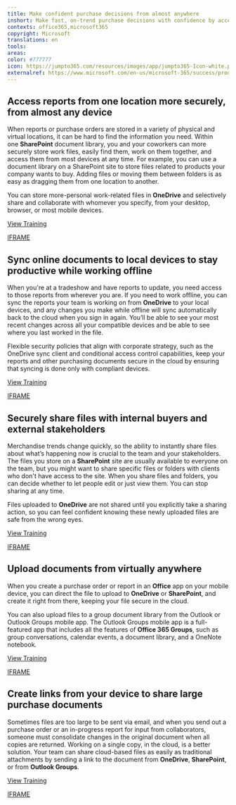 ```yaml
---
title: Make confident purchase decisions from almost anywhere
inshort: Make fast, on-trend purchase decisions with confidence by accessing necessary information quickly and securely from virtually anywhere.
contexts: office365,microsoft365
copyright: Microsoft
translations: en
tools: 
areas: 
color: #777777
icon: https://jumpto365.com/resources/images/app/jumpto365-Icon-white.png
externalref: https://www.microsoft.com/en-us/microsoft-365/success/productivitylibrary/make-confident-purchase-decisions-from-almost-anywhere
---
```


## Access reports from one location more securely, from almost any device

When reports or purchase orders are stored in a variety of physical and virtual locations, it can be hard to find the information you need. Within one **SharePoint** document library, you and your coworkers can more securely store work files, easily find them, work on them together, and access them from most devices at any time. For example, you can use a document library on a SharePoint site to store files related to products your company wants to buy. Adding files or moving them between folders is as easy as dragging them from one location to another.

You can store more-personal work-related files in **OneDrive** and selectively share and collaborate with whomever you specify, from your desktop, browser, or most mobile devices.

[View Training](https://support.office.com/article/Create-a-document-library-in-SharePoint-306728FE-0325-4B28-B60D-F902E1D75939)

[IFRAME](https://www.microsoft.com/en-us/videoplayer/embed/RE1TEuq)

## Sync online documents to local devices to stay productive while working offline

When you're at a tradeshow and have reports to update, you need access to those reports from wherever you are. If you need to work offline, you can sync the reports your team is working on from **OneDrive** to your local devices, and any changes you make while offline will sync automatically back to the cloud when you sign in again. You’ll be able to see your most recent changes across all your compatible devices and be able to see where you last worked in the file.

Flexible security policies that align with corporate strategy, such as the OneDrive sync client and conditional access control capabilities, keep your reports and other purchasing documents secure in the cloud by ensuring that syncing is done only with compliant devices.

[View Training](https://support.office.com/article/Set-up-your-computer-to-sync-your-OneDrive-for-Business-files-in-Office-365-23e1f12b-d896-4cb1-a238-f91d19827a16)

[IFRAME](https://www.microsoft.com/en-us/videoplayer/embed/RE1UEYq)

## Securely share files with internal buyers and external stakeholders

Merchandise trends change quickly, so the ability to instantly share files about what’s happening now is crucial to the team and your stakeholders. The files you store on a **SharePoint** site are usually available to everyone on the team, but you might want to share specific files or folders with clients who don't have access to the site. When you share files and folders, you can decide whether to let people edit or just view them. You can stop sharing at any time.

Files uploaded to **OneDrive** are not shared until you explicitly take a sharing action, so you can feel confident knowing these newly uploaded files are safe from the wrong eyes.

[View Training](https://support.office.com/article/Share-files-in-your-synced-OneDrive-for-Business-folder-or-other-synced-site-library-folders-88DBF831-0158-479E-9E40-4F3BCA81705C)

[IFRAME](https://www.microsoft.com/en-us/videoplayer/embed/RE1UzNt)

## Upload documents from virtually anywhere

When you create a purchase order or report in an **Office** app on your mobile device, you can direct the file to upload to **OneDrive** or **SharePoint**, and create it right from there, keeping your file secure in the cloud.

You can also upload files to a group document library from the Outlook or Outlook Groups mobile app. The Outlook Groups mobile app is a full-featured app that includes all the features of **Office 365 Groups**, such as group conversations, calendar events, a document library, and a OneNote notebook.

[View Training](https://support.office.com/article/Outlook-Groups-mobile-app-f3b0f7cd-4aed-432d-a6a7-effcdf4a4386)

[IFRAME](https://www.microsoft.com/en-us/videoplayer/embed/RE1UMMS)

## Create links from your device to share large purchase documents

Sometimes files are too large to be sent via email, and when you send out a purchase order or an in-progress report for input from collaborators, someone must consolidate changes in the original document when all copies are returned. Working on a single copy, in the cloud, is a better solution. Your team can share cloud-based files as easily as traditional attachments by sending a link to the document from **OneDrive**, **SharePoint**, or from **Outlook Groups**.

[View Training](https://support.office.com/article/Send-large-files-with-Outlook-8c698842-b462-4a4c-8d53-5c5dd04f77ef)

[IFRAME](https://www.microsoft.com/en-us/videoplayer/embed/RE1UHCO)

